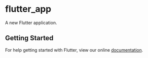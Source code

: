# flutter_app

A new Flutter application.

## Getting Started

For help getting started with Flutter, view our online
[documentation](https://flutter.io/).
